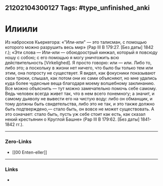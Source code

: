 21202104300127
Tags: #type_unfinished_anki 
---
# Илиили

Из набросков Кьеркегора: «"Или-или" — это талисман, с помощью которого можно разрушить весь мир» (Pap III В 179:27. [Без даты] 1842 г.); «Эти слова — Или-или — обоюдоострый кинжал, который я повсюду ношу с собою; с его помощью я могу уничтожить всю действительность [Virkelighed]. Я просто говорю: или — или. Либо то, либо это; а поскольку в жизни нет ничего, что было бы только тем или этим, она  попросту не существует. Я видел, как фокусники показывают свои трюки, слышал, как потом они их сами объясняют, но мне удались куда более чудесные веща благодаря моему волшебному заклинанию. Все можно объяснить — тут можно замечательно  помочь себе самому. Ведь человек всегда живет так, что в нем всего понемногу; а значит, и самому дьяволу не вывести его на чистую воду: либо он обманщик, и тому должны быть свидетельства, либо это не так, и это также должно быть подтверждено,— стало быть, он вовсе не может существовать. А это означает: стало быть, пусть уж себе стоит как есть, как сказал некий крестьянин о Круглой Башне» (Pap III В 179:62. [Без даты] 1841-1842 гг.). 

---
### Zero-Links
- [[00 Enten-eller]]
---
### Links
-